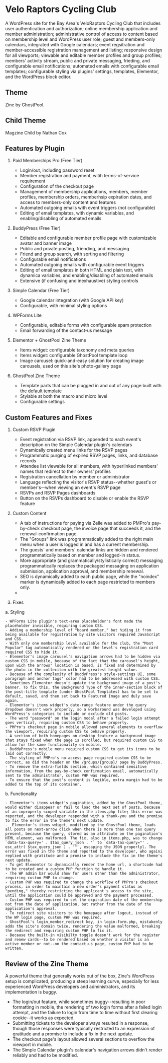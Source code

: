 # Velo Raptors Cycling Club

A WordPress site for the Bay Area's VeloRaptors Cycling Club that includes user authentication and authorization; online membership application and member administration; administrative control of access to content based on membership level and WordPress user role; guest and members-only calendars, integrated with Google calendars; event regsitration and member-accessible registration management and listing; responsive design for all viewports; viewable and editable member profiles and group profiles; members' activity stream, public and private messaging, frieding, and configurable email notifications; automated emails with configurable email templates; configurable styling via plugins' settings, templates, Elementor, and the WordPress block editor.

## Theme

Zine by GhostPool.

## Child Theme

Magzine Child by Nathan Cox

## Features by Plugin

1. Paid Memberships Pro (Free Tier)

    - Login/out, including password reset
    - Member registration and payment, witih terms-of-service requirement
    - Configuration of the checkout page
    - Management of membership applications, members, member profiles, membership orders, memberhsip expiration dates, and access to members-only content and features
    - Automated outgoing emails with event triggers (not configurable)
    - Editing of email templates, with dynamic variables, and enabling/disabling of automated emails

2. BuddyPress (Free Tier)

    - Editable and configurable member profile page with customizable avatar and banner image
    - Public and private posting, friending, and messaging
    - Friend and group search, with sorting and filtering
    - Configurable email notifications
    - Automated outgoing emails with configurable event triggers
    - Editing of email templates in both HTML and plain text, with dynamica variables, and enabling/disabling of automated emails
    - Extensive (if confusing and inexhaustive) styling controls

3. Simple Calendar (Free Tier)

    - Google calendar integration (with Google API key)
    - Configurable, with minimal styling options

4. WPForms Lite

    - Configurable, editable forms with configurable spam protection
    - Email forwarding of the contact-us message

5. Elementor + GhostPool Zine Theme

    - Items widget: configurable taxonomy and meta queries
    - Items widget: configurable GhostPool template loop
    - Image carousel: quick-and-easy solution for creating image carousels, used on this site's photo-gallery page

6. GhostPool Zine Theme

    - Template parts that can be plugged in and out of any page built with the default template
    - Stylable at both the macro and micro level
    - Configurable settings

## Custom Features and Fixes

1. Custom RSVP Plugin

    - Event registration via RSVP link, appended to each event's description on the Simple Calendar plugin's calendars
    - Dynamically created menu links for the RSVP pages
    - Programmatic purging of expired RSVP pages, links, and database records
    - Attendee list viewable for all members, with hyperlinked members' names that redirect to their owners' profiles
    - Registration cancellation by member or administrator
    - Language reflecting the visitor's RSVP status--whether guest's or member's--when viewing an event's RSVP page
    - RSVPs and RSVP Pages dashboards
    - Button on the RSVPs dashboard to disable or enable the RSVP feature

2. Custom Content

    - A tab of instructions for paying via Zelle was added to PMPro's pay-by-check checkout page, the invoice page that succeeds it, and the renewal-confirmation page.
    - The "Groups" link was programmatically added to the right main menu when a user is logged in and has a current membership.
    - The guests' and members' calendar links are hidden and rendered programmatically based on member and logged-in status.
    - More appropriate (and grammatically/stylistically correct) messaging programmatically replaces the packaged messaging on application submission, application approval, and membership renewal.
    - SEO is dynamically added to each public page, while the "noindex" marker is dynamically added to each page restricted to members only.
    - 

3. Fixes

  a. Styling

    - WPForms Lite plugin's text-area placeholder's font made the placeholder invisible, requiring custom CSS.
    - Adding a membership level of "board member," but hiding it from being available for registration by site visitors required JavaScript and CSS.
    - With only one membership level available for the club, the "Most Popular" tag automatically rendered on the level's registration card required CSS to hide it.
    - Elementor's image carousel's navigation arrows had to be hidden via custom CSS in mobile, because of the fact that the carousel's height, upon wich the arrows' location is based, is fixed and determined by the photo in the colleciton with the greatest height value.
    - Because of the complexity of BuddyPress's style-settings UI, some paragraph and anchor tags' color had to be addressed with custom CSS.
    - Sometimes Elementor doesn't update the background image of a post's banner. To fix this, the Background Type of the inner-section block of the post-title template (under GhostPool Templates) has to be set to default, saved, and then set back to Featured Image and duly save again.
    - Elementor's items widget's date-range feature under the query dropdown doesn't work properly, so a workaround was developed using WordPress's categories to include or exclude old posts.
    - The word "password" on the login modal after a failed login attempt goes vertical, requiring custom CSS to behave properly.
    - PMPro's checkout page in mobile allowed several elements to overflow the viewport, requiring custom CSS to behave properly.
    - A section of both homepages on desktop feature a background image that stays fixed when the page is scrolled, but required custom CSS to allow for the same functionality on mobile.
    - BuddyPress's mobile menu required custom CSS to get its icons to be laid out correctly.
    - The styling of PMPro's no-access page required custom CSS to be correct, as did the header on the /groups/{group}/ page by BuddyPress.
    - To remove the extra-fields section, which contained sensitive information, from the pay-by-check confirmation email, automatically sent to the administrator, custom PHP was required.
    - To ensure that the post's content is legible, extra margin had to be added to the top of its container.
      
  b. Functionality

    - Elementor's items widget's pagination, added by the GhostPool theme, would either disappear or fail to load the next set of posts, because of an improperly scoped variable in the items.php file; this error was reported, and the developer responded with a thank-you and the promise to fix the error in the theme's next update.
    -  Elementor's items wdiget, modified by the GhostPool theme, loads all posts on next-arrow click when there is more than one tax query present, because the query, stored as an attribute on the pagination's HTML element, was malformed. The fix, also in items.php, was to change `data-tax-query=' . $tax_query_json . '` to `data-tax-query="' . esc_attr( $tax_query_json ) . '"`, escaping the JSON properlyl. The error was fixed in the theme and reported to the developer, who againi replied with gratitude and a promise to include the fix in the theme's next update.
    - To get Elementor to dynamically render the home url, a shortcode had to be created and a custom PHP function to handle it.
    - The WP admin bar would show for users other than the administrator, requiring custom PHP to change.
    - Custom PHP was required to change the workflow of PMPro's checkout process, in order to maintain a new order's payment status as "pending," thereby restricting the applicant's access to the site, until the application could be approved and the payment processed.
    - Custom PHP was required to set the expiration date of the membership not from the date of application, but rather from the date of the application's approval.
    - To redirect site visitors to the homepage after logout, instead of the WP login page, custom PHP was required.
    - GhostPool's login_member_redirect key, in login-form.php, mistakenly adds the site's domain twice, rendering the value malformed, breaking the redirect and requiring custom PHP to fix it.
    - Because the built-in visibilty toggle doesn't work for the register and renew cards--to be rendered based on whether a visitor is an active member or not--on the contact-us page, custom PHP had to be written.

## Review of the Zine Theme

A powerful theme that generally works out of the box, Zine's WordPress setup is complicated, producing a steep learning curve, especially for less experienced WordPress developers and administrators, and its implementation is buggy.

- The login/out feature, while sometimes buggy--resulting in poor formatting in mobile, the rendering of two login forms after a failed login attempt, and the failure to login from time to time without first clearing cookie--it works as expected.
- Submitting tickets to the developer always resulted in a response, though those responses were typically restricted to an expression of gratitude and a promise to include a fix in the next update.
- The checkout page's layout allowed several sections to overflow the viewport in mobile.
- The Simple Calendar plugin's calendar's navigation arrows didn't render reliably and had to be modified.
